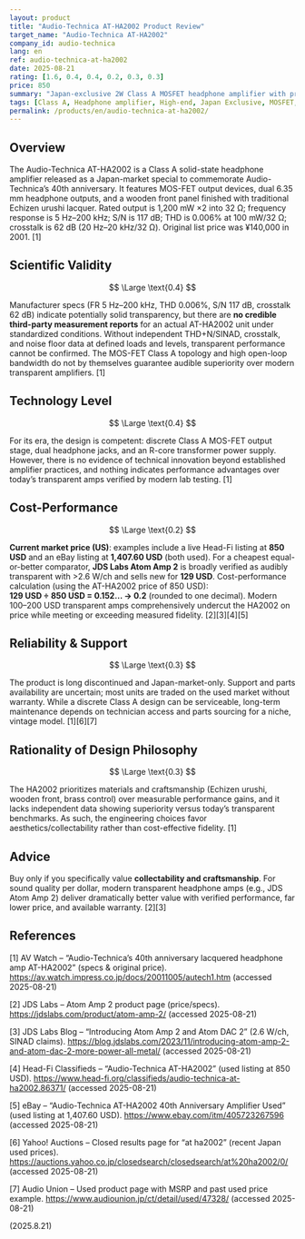 ```yaml
---
layout: product
title: "Audio-Technica AT-HA2002 Product Review"
target_name: "Audio-Technica AT-HA2002"
company_id: audio-technica
lang: en
ref: audio-technica-at-ha2002
date: 2025-08-21
rating: [1.6, 0.4, 0.4, 0.2, 0.3, 0.3]
price: 850
summary: "Japan-exclusive 2W Class A MOSFET headphone amplifier with premium build quality but extremely poor cost-performance against current alternatives"
tags: [Class A, Headphone amplifier, High-end, Japan Exclusive, MOSFET, Vintage]
permalink: /products/en/audio-technica-at-ha2002/
---
```

## Overview

The Audio-Technica AT-HA2002 is a Class A solid-state headphone amplifier released as a Japan-market special to commemorate Audio-Technica’s 40th anniversary. It features MOS-FET output devices, dual 6.35 mm headphone outputs, and a wooden front panel finished with traditional Echizen urushi lacquer. Rated output is 1,200 mW ×2 into 32 Ω; frequency response is 5 Hz–200 kHz; S/N is 117 dB; THD is 0.006% at 100 mW/32 Ω; crosstalk is 62 dB (20 Hz–20 kHz/32 Ω). Original list price was ¥140,000 in 2001. [1]

## Scientific Validity

$$ \Large \text{0.4} $$

Manufacturer specs (FR 5 Hz–200 kHz, THD 0.006%, S/N 117 dB, crosstalk 62 dB) indicate potentially solid transparency, but there are **no credible third-party measurement reports** for an actual AT-HA2002 unit under standardized conditions. Without independent THD+N/SINAD, crosstalk, and noise floor data at defined loads and levels, transparent performance cannot be confirmed. The MOS-FET Class A topology and high open-loop bandwidth do not by themselves guarantee audible superiority over modern transparent amplifiers. [1]

## Technology Level

$$ \Large \text{0.4} $$

For its era, the design is competent: discrete Class A MOS-FET output stage, dual headphone jacks, and an R-core transformer power supply. However, there is no evidence of technical innovation beyond established amplifier practices, and nothing indicates performance advantages over today’s transparent amps verified by modern lab testing. [1]

## Cost-Performance

$$ \Large \text{0.2} $$

**Current market price (US)**: examples include a live Head-Fi listing at **850 USD** and an eBay listing at **1,407.60 USD** (both used). For a cheapest equal-or-better comparator, **JDS Labs Atom Amp 2** is broadly verified as audibly transparent with >2.6 W/ch and sells new for **129 USD**. Cost-performance calculation (using the AT-HA2002 price of 850 USD):  
**129 USD ÷ 850 USD = 0.152… → 0.2** (rounded to one decimal). Modern 100–200 USD transparent amps comprehensively undercut the HA2002 on price while meeting or exceeding measured fidelity. [2][3][4][5]

## Reliability & Support

$$ \Large \text{0.3} $$

The product is long discontinued and Japan-market-only. Support and parts availability are uncertain; most units are traded on the used market without warranty. While a discrete Class A design can be serviceable, long-term maintenance depends on technician access and parts sourcing for a niche, vintage model. [1][6][7]

## Rationality of Design Philosophy

$$ \Large \text{0.3} $$

The HA2002 prioritizes materials and craftsmanship (Echizen urushi, wooden front, brass control) over measurable performance gains, and it lacks independent data showing superiority versus today’s transparent benchmarks. As such, the engineering choices favor aesthetics/collectability rather than cost-effective fidelity. [1]

## Advice

Buy only if you specifically value **collectability and craftsmanship**. For sound quality per dollar, modern transparent headphone amps (e.g., JDS Atom Amp 2) deliver dramatically better value with verified performance, far lower price, and available warranty. [2][3]

## References

[1] AV Watch – “Audio-Technica’s 40th anniversary lacquered headphone amp AT-HA2002” (specs & original price). https://av.watch.impress.co.jp/docs/20011005/autech1.htm (accessed 2025-08-21)

[2] JDS Labs – Atom Amp 2 product page (price/specs). https://jdslabs.com/product/atom-amp-2/ (accessed 2025-08-21)

[3] JDS Labs Blog – “Introducing Atom Amp 2 and Atom DAC 2” (2.6 W/ch, SINAD claims). https://blog.jdslabs.com/2023/11/introducing-atom-amp-2-and-atom-dac-2-more-power-all-metal/ (accessed 2025-08-21)

[4] Head-Fi Classifieds – “Audio-Technica AT-HA2002” (used listing at 850 USD). https://www.head-fi.org/classifieds/audio-technica-at-ha2002.86371/ (accessed 2025-08-21)

[5] eBay – “Audio-Technica AT-HA2002 40th Anniversary Amplifier Used” (used listing at 1,407.60 USD). https://www.ebay.com/itm/405723267596 (accessed 2025-08-21)

[6] Yahoo! Auctions – Closed results page for “at ha2002” (recent Japan used prices). https://auctions.yahoo.co.jp/closedsearch/closedsearch/at%20ha2002/0/ (accessed 2025-08-21)

[7] Audio Union – Used product page with MSRP and past used price example. https://www.audiounion.jp/ct/detail/used/47328/ (accessed 2025-08-21)

(2025.8.21)

